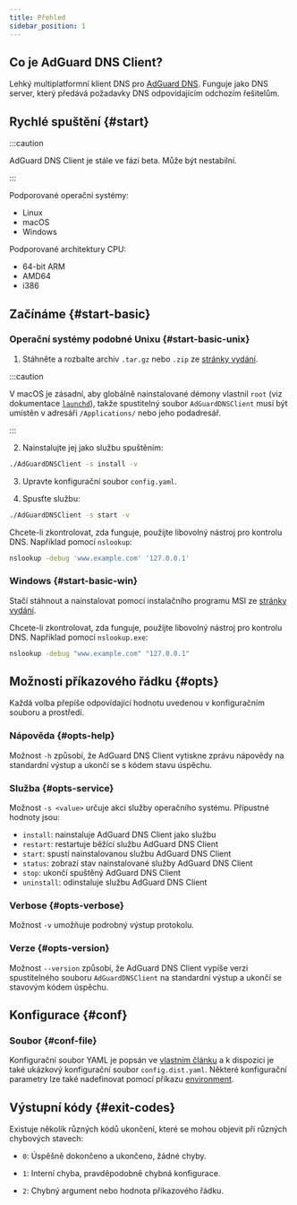 ```yaml
---
title: Přehled
sidebar_position: 1
---
```


<!-- markdownlint-configure-file {"ul-indent":{"indent":4,"start_indent":2,"start_indented":true}} -->

## Co je AdGuard DNS Client?

Lehký multiplatformní klient DNS pro [AdGuard DNS][agdns]. Funguje jako DNS server, který předává požadavky DNS odpovídajícím odchozím řešitelům.

[agdns]: https://adguard-dns.io

## Rychlé spuštění {#start}

:::caution

AdGuard DNS Client je stále ve fázi beta. Může být nestabilní.

:::

Podporované operační systémy:

- Linux
- macOS
- Windows

Podporované architektury CPU:

- 64-bit ARM
- AMD64
- i386

## Začínáme {#start-basic}

### Operační systémy podobné Unixu {#start-basic-unix}

1. Stáhněte a rozbalte archiv `.tar.gz` nebo `.zip` ze [stránky vydání][releases].

  :::caution

  V macOS je zásadní, aby globálně nainstalované démony vlastnil `root` (viz dokumentace [`launchd`][launchd-requirements]), takže spustitelný soubor `AdGuardDNSClient` musí být umístěn v adresáři `/Applications/` nebo jeho podadresář.

  :::

2. Nainstalujte jej jako službu spuštěním:

  ```sh
  ./AdGuardDNSClient -s install -v
  ```

3. Upravte konfigurační soubor `config.yaml`.

4. Spusťte službu:

  ```sh
  ./AdGuardDNSClient -s start -v
  ```

Chcete-li zkontrolovat, zda funguje, použijte libovolný nástroj pro kontrolu DNS. Například pomocí `nslookup`:

```sh
nslookup -debug 'www.example.com' '127.0.0.1'
```

[launchd-requirements]: https://developer.apple.com/library/archive/documentation/MacOSX/Conceptual/BPSystemStartup/Chapters/CreatingLaunchdJobs.html
[releases]: https://github.com/AdguardTeam/AdGuardDNSClient/releases

### Windows {#start-basic-win}

Stačí stáhnout a nainstalovat pomocí instalačního programu MSI ze [stránky vydání][releases].

Chcete-li zkontrolovat, zda funguje, použijte libovolný nástroj pro kontrolu DNS. Například pomocí `nslookup.exe`:

```sh
nslookup -debug "www.example.com" "127.0.0.1"
```

## Možnosti příkazového řádku {#opts}

Každá volba přepíše odpovídající hodnotu uvedenou v konfiguračním souboru a prostředí.

### Nápověda {#opts-help}

Možnost `-h` způsobí, že AdGuard DNS Client vytiskne zprávu nápovědy na standardní výstup a ukončí se s kódem stavu úspěchu.

### Služba {#opts-service}

Možnost `-s <value>` určuje akci služby operačního systému. Přípustné hodnoty jsou:

- `install`: nainstaluje AdGuard DNS Client jako službu
- `restart`: restartuje běžící službu AdGuard DNS Client
- `start`: spustí nainstalovanou službu AdGuard DNS Client
- `status`: zobrazí stav nainstalované služby AdGuard DNS Client
- `stop`: ukončí spuštěný AdGuard DNS Client
- `uninstall`: odinstaluje službu AdGuard DNS Client

### Verbose {#opts-verbose}

Možnost `-v` umožňuje podrobný výstup protokolu.

### Verze {#opts-version}

Možnost `--version` způsobí, že AdGuard DNS Client vypíše verzi spustitelného souboru `AdGuardDNSClient` na standardní výstup a ukončí se stavovým kódem úspěchu.

## Konfigurace {#conf}

### Soubor {#conf-file}

Konfigurační soubor YAML je popsán ve [vlastním článku][conf] a k dispozici je také ukázkový konfigurační soubor `config.dist.yaml`.  Některé konfigurační parametry lze také nadefinovat pomocí příkazu [environment][env].

[conf]: configuration.md
[env]: environment.md

## Výstupní kódy {#exit-codes}

Existuje několik různých kódů ukončení, které se mohou objevit při různých chybových stavech:

- `0`: Úspěšně dokončeno a ukončeno, žádné chyby.

- `1`: Interní chyba, pravděpodobně chybná konfigurace.

- `2`: Chybný argument nebo hodnota příkazového řádku.
